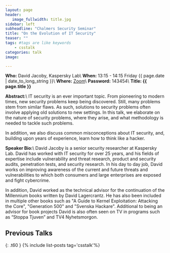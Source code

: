 ```yaml
---
layout: page
header:
   image_fullwidth: title.jpg
sidebar: left
subheadline: "Chalmers Security Seminar"
title: "On the Evolution of IT Security"
teaser: ""
tags: #tags are like keywords
    - csstalk
categories: talk
image:

---
```

**Who:** David Jacoby, Kaspersky Lab\\
**When:**  13:15 - 14:15 Friday {{ page.date | date_to_long_string }}\\
**Where:**  [Zoom](https://chalmers.zoom.us/my/securityseminar?pwd=UHBtVWtvSUs0STNoYTdiUmwreGRTUT09)\\
**Password:** 143454\\
**Title: {{ page.title }}**

**Abstract:**\\
IT security is an ever important topic. From pioneering to modern times, new security problems keep being discovered. Still, many problems stem from similar flaws. As such, solutions to security problems often involve applying old solutions to new settings. In this talk, we elaborate on the nature of security problems, where they arise, and what methodology is needed to tackle such problems.

In addition, we also discuss common misconceptions about IT security, and, building upon years of experience, learn how to think like a hacker.

**Speaker Bio:**\\
David Jacoby is a senior security researcher at Kaspersky Lab. David has worked with IT security for over 25 years, and his fields of expertise include vulnerability and threat research, product and security audits, penetration tests, and security research. In his day to day job, David works on improving awareness of the current and future threats and vulnerabilities to which both consumers and large enterprises are exposed and fight cybercrime.

In addition, David worked as the technical advisor for the continuation of the Millennium books written by David Lagercrantz. He has also been included in multiple other books such as "A Guide to Kernel Exploitation: Attacking the Core", "Generation 500" and "Svenska Hackare". Additional to being an advisor for book projects David is also often seen on TV in programs such as “Stoppa Tjuven” and TV4 Nyhetsmorgon.

## Previous Talks
{: .t60 }
{% include list-posts tag='csstalk'%}
